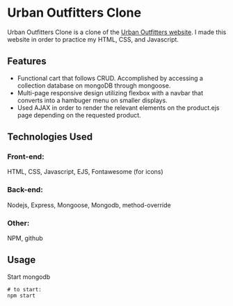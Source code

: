# Urban Outfitters Clone

Urban Outfitters Clone is a clone of the [Urban Outfitters website](https://www.urbanoutfitters.com/). I made this website in order to practice my HTML, CSS, and Javascript.

## Features
* Functional cart that follows CRUD. Accomplished by accessing a collection database on mongoDB through mongoose.
* Multi-page responsive design utilizing flexbox with a navbar that converts into a hambuger menu on smaller displays.
* Used AJAX in order to render the relevant elements on the product.ejs page depending on the requested product.

## Technologies Used

### Front-end:
HTML, CSS, Javascript, EJS, Fontawesome (for icons)

### Back-end:
Nodejs, Express, Mongoose, Mongodb, method-override

### Other:
NPM, github 

## Usage
Start mongodb

```node
# to start:
npm start
